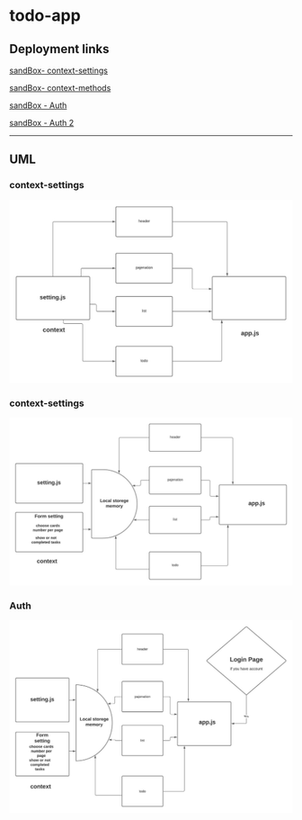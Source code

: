 # todo-app

## Deployment links


[sandBox- context-settings](https://e4uyk.csb.app/)

[sandBox- context-methods](https://rf1wm.csb.app/)

[sandBox - Auth ](https://uymyp.csb.app/)

[sandBox - Auth 2 ](https://9frr8.csb.app/)
<hr>

## UML

### context-settings

![](lab-31.jpeg)


### context-settings

![](lab-32.jpeg)



### Auth

![](lab-33.jpeg)